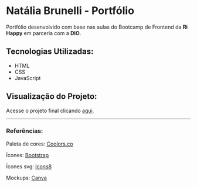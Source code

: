 # Natália Brunelli - Portfólio


Portfólio desenvolvido com base nas aulas do Bootcamp de Frontend da **Ri Happy** em parceria com a **DIO**.


## Tecnologias Utilizadas:

  - HTML
  - CSS
  - JavaScript


## Visualização do Projeto:

Acesse o projeto final clicando [aqui](https://nataliabrunelli.github.io/nataliabrunelli-portfolio/).


---

### Referências: 

Paleta de cores: [Coolors.co](https://coolors.co/020a12-021927-006494-0573b3-049ef1-85d6ff-f5f5f5)

Ícones: [Bootstrap](https://icons.getbootstrap.com/)

Ícones svg: [Icons8](https://icons8.com.br/icons)

Mockups: [Canva](https://www.canva.com/mockups/)
